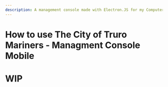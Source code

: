 ```yaml
---
description: A management console made with Electron.JS for my Computer Science A-Level
---
```


# How to use The City of Truro Mariners - Managment Console Mobile

# WIP

<!-- ## How to request accesss:

Open the program and click request access then enter an email and hit request your request for access will be sent to our email and it will be confirmed whether or not you are a member.

If you are you will be emailed and an account will be created for you if not and you are simply interested in how this works take a look at the github [here](https://github.com/futurelucas4502/management-console) or [email the developer](mailto:lucaswilson4502@outlook.com).

## Navigating the program:

At first you will be presented with a login screen which will look like this:

![alt text](./assets/images/Login.png "Login Screen")

If you recieved details about the application in an email simply enter the username and password.

Next you will be taken to the main page and in the top left you will have a hamburger icon '☰' this will open a menu allowing you to see the links to other pages in the program. -->